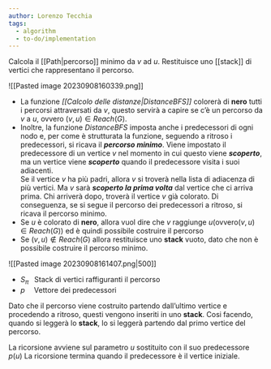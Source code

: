 ```yaml
---
author: Lorenzo Tecchia
tags:
  - algorithm
  - to-do/implementation
---
```

Calcola il [[Path|percorso]] minimo da $v$ ad $u$. 
Restituisce uno [[stack]] di vertici che rappresentano il percorso.

![[Pasted image 20230908160339.png]]

- La funzione _[[Calcolo delle distanze|DistanceBFS]]_ colorerà di **nero** tutti i percorsi attraversati da $v$, questo servirà a capire se c’è un percorso da $v$ a $u$, ovvero $(v, u) \in Reach(G)$.
- Inoltre, la funzione _DistanceBFS_ imposta anche i predecessori di ogni nodo e, per come è strutturata la funzione, seguendo a ritroso i predecessori, si ricava il ***percorso minimo***.
Viene impostato il predecessore di un vertice $v$ nel momento in cui questo viene ***scoperto***, ma un vertice viene ***scoperto*** quando il predecessore visita i suoi adiacenti.  
Se il vertice $v$ ha più padri, allora $v$ si troverà nella lista di adiacenza di più vertici. Ma $v$ sarà ***scoperto la prima volta*** dal vertice che ci arriva prima. Chi arriverà dopo, troverà il vertice $v$ già colorato.
Di conseguenza, se si segue il percorso dei predecessori a ritroso, si ricava il percorso minimo.
- Se $u$ è colorato di **nero**, allora vuol dire che $v$ raggiunge $u (\text{ovvero} (v, u) ∈ Reach(G))$ ed è quindi possibile costruire il percorso
- Se $(v, u) \notin Reach(G)$ allora restituisce uno **stack** vuoto, dato che non è possibile costruire il percorso minimo.

![[Pasted image 20230908161407.png|500]]
- $S_{\pi}\;\;$ Stack di vertici raffiguranti il percorso
- $p\;\;\;\;$ Vettore dei predecessori

Dato che il percorso viene costruito partendo dall’ultimo vertice e procedendo a ritroso, questi vengono inseriti in uno **stack**. Cosi facendo, quando si leggerà lo **stack**, lo si leggerà partendo dal primo vertice del percorso.

La ricorsione avviene sul parametro $u$ sostituito con il suo predecessore $p(u)$ 
La ricorsione termina quando il predecessore è il vertice iniziale.